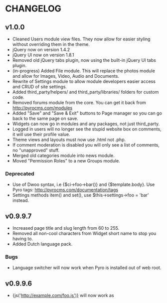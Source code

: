 # CHANGELOG

## v1.0.0

* Cleaned Users module view files. They now allow for easier styling without overriding them in the theme.
* jQuery now on version 1.4.2
* jQuery UI now on version 1.8.1
* Removed old jQuery tabs plugin, now using the built-in jQuery UI tabs plugin.
* (in-progress) Added File module. This will replace the photos module and allow for Images, Video, Audio and Documents.
* Rewrite of Settings module to allow module developers easier access and CRUD of site settings.
* Added third_party/helpers/ and third_party/libraries/ folders for custom code.
* Removed forums module from the core. You can get it back from http://pyrocms.com/modules
* Added "Save" and "Save & Exit" buttons to Page manager so you can go back to the same page on save.
* Widgets can now go in modules and any packages, not just third_party.
* Logged in users will no longer see the stupid website box on comments, it will use their profile value.
* Theme views and layouts must now use .html not .php.
* If comment moderation is disabled you will only see a list of comments, no "unapproved" stuff.
* Merged old categories module into news module.
* Moved "Permission Roles" to a new Groups module.

### Deprecated

* Use of Dwoo syntax, i.e {$ci->foo->bar()} and {$template.body}. Use Pyro tags: http://pyrocms.com/documentation/tags
* Settings methods item() and set(), use $this->settings->foo = 'bar' instead.


## v0.9.9.7

* Increased page title and slug length from 60 to 255.
* Removed all non-cool characters from Widget short name to stop you having to.
* Added Dutch language pack.

### Bugs

* Language switcher will now work when Pyro is installed out of web root.

## v0.9.9.6

* {js('http://example.com/foo.js')} will now work as <script> are stripped.
* <script>, <iframe>, etc are no longer removed from pages.
* Added {$pyro.server.xxxx} for things like {$pyro.server.server_name}.

## v0.9.9.5

* Loading CP > Widgets will now automatically install any new widgets found.

### Bugs

* Fixed Widget title validation error.

### Bugs

* Fixed issue #251: MySQL Strict mode error for page_layouts.theme_layout.
* Fixed XSS security issue.
* Fixed issue where new modules were not automatically imported when viewing the Modules list.

## v0.9.9.4

* Added a "Script" tab to CP > Pages which contains a JavaScript editor.
* Upgraded TinyMCE to 3.3.8.
* The first photo will be displayed beside the description on the frontend.
* Admin login now shows login error messages.

### Bugs

* Added mime type support for "application/octet-stream" to zip.
* Running PyroCMS on a port other than 80 will no longer break login.
* Fixed issue #236: TinyMCE missing images.
* Fixed link in forgotten password email.
* Fixed broken TinyCIMM record in Permissions list.
* Fixed syntax error in french admin language file.
* Fixed "Read more" link in Spanish.
* Fixed issue of thumbnails not being created on photo upload.
* Drag and drop sorting that you do in the admin panel is reflected on the front end.


## v0.9.9.3

### Bugs

* Fixed issue #234. Admin's could not log in due to Validation being called instead of Form_validation.
* Fixed "MX_Language not found" bug.
* Patched a MySQL Strict Mode error in permission_rules.user_id.
* Fixed theme layouts attached to page layouts.
* Improved admin rounded corners for WebKit.

## v0.9.9.2

* If a module is missing a language file for the current language, then it now falls back to english, instead of breaking.
* Updated navigation widget to add class="current" to the current navigation list item.

### Bugs

* Fixed issue #225: Now allowing apostrophe in Last Name.
* Fixed issue #218: theme_layout field was missing from page_layouts table.
* Fixed issue #223: _parse_xml in modules doesn't parse XML controller for multiple controllers.
* Fixed cookie settings that were being reset to blank in the config file.
* Fixed issue #228: Removed random / in the Spanish navigation lang.
* Fixed an issue that caused cookies not to function correctly when running PyroCMS locally.

## v0.9.9.1

### Bugs

* Fixed issue #211: Field 'display_name' doesn't have a default value (MySQL Strict Mode).
* Fixed User edit in CP.  Can now change password.
* Fixed issue #210: Breadcrumb "Array" issue in CrystalX theme.
* Fixed issue #213: Navigation target causing HTML validation failure when set to "Current window"
* Fixed issue #145: News titles now allow html characters without blowing up everything.

## v0.9.9

* Theme Layouts can now be assigned to Page Layouts.
* Installer can now get server information from (and install to) remote database servers.
* Comments can be added to a Page with a checkbox on Add/Edit "Options" tab.
* Added third_party/widgets so you can add your own Widgets out of the way of application folder.
* Query strings are now fully supported.
* Added hooks for post_user_activation and post_user_login for custom actions.
* Twitter/News integration now handles errors gracefully and gives you any error Twitter returns.
* Modules have been moved to the DB (details.xml still required for import).
* Themes with no theme.xml will still function fine, they just won't have author name, website, etc.
* Widget tags added to Control Panel to show how to insert widgets and widget areas.
* DEPRECATED support for .php in themes, use .html for all theme view files and theme layouts.
* Modules can now be uploaded, installed, uninstalled, enabled and disabled via the admin panel.
* A Module's details.xml can now contain SQL data to be run on module upload (see the forums details.xml for example).

### Bugs

* Fixed issue #200: Call to undefined method Permissions_m::checkRuleByRole().
* Fixed table and column collation in the forum tables.
* Fixed Tiny MCE bug that prevented the image manager from working when PyroCMS was installed in a sub-directory.
* Fixed enable_query_string setting in the installer config template.
* Fixed error in users/register that prevented form_validation errors from displaying.
* Fixed issue #205: The news article date cannot be changed on creation or edit.
* Fixed upgrade script issue that caused an error by trying to create a column in a table that didn't exist yet.
* Fixed issue #206: Twitter/News integration issues.
* Fixed redirect loop for any users logging in with a direct visit to /users/login that only affected root installs.
* Fixed CP > Themes > Upload Theme.

## v0.9.8

* Added "Widgets" which allow very flexible chunks of code to be placed almost anywhere.
* Added custom CSS area for pages.
* Added GUI editable "Page layouts" to control shared layouts for grouped pages.
* "Check all" boxes and CTRL + Click selecting added to all listing pages.
* Switched module system from Matchbox to Modular Separation (minor performance boost).
* Switched template system from HelpfulParser to Dwoo (dramaticallty improved syntax support, if/else, loops, etc).
* Removed Layout library and replaced with the much cleaner Template library.
* Removed all PHP short-tags.
* Standardized much of the model code, and removed deprecated CodeIgniter ActiveRecord methods like getwhere().
* Disabled GZIP compression by default. If you want it, re-enable in application/config/config.php.
* Settings library now loads all settings on instantiation, instead of one query-per-setting.
* Added "Preview" windows for pages and news, much more accurate than before.
* Draft/Live status added for pages, admins can see pages anyway.
* Swapped Facebox for Fancybox. Mainly iframe support, but it seems generally better.
* Re-enabled page slug editing.
* Navigation add/edit form is now much more user-friendly.
* Removed all CAPTCHAs and use Akismet and some clever trickery to check for spam.
* Upgraded to Google Async Analytics (much quicker).
* Added editable 404 page which actually sends 404 header.
* Navigation links are drag/drop sortable in admin.
* URI slugs in News and Pages are now editable.
* Upgraded Dwoo to v1.1.1.
* Upgraded jQuery to v1.4.2.
* Upgraded jQuery UI to v1.7.2.
* Updated default theme to use entirely Dwoo syntax as an example.
* Required metadata such as jQuery / front.js loading is now handled internally so theme designers dont need to remember it.
* Optional RSS feeds of a pages children, available for any page.
* Tidied up the dashboard, added recent users & comments and made it multi-lang.
* Added Polish language support.
* Added "Variables" module which allows user-defined variables accross the site.
* Merged Ion Auth project into the core to replace legacy user system
* Added /third_party folder to store downloadable modules and themes.
* Error message added in case active theme is deleted.
* Added IP tracking to comments.
